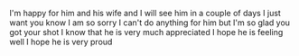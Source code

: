 I'm happy for him and his wife and I will see him in a couple of days I just want you know I am so sorry I can't do anything for him but I'm so glad you got your shot I know that he is very much appreciated I hope he is feeling well I hope he is very proud
